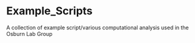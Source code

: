 # Example_Scripts
A collection of example script/various computational analysis used in the Osburn Lab Group
